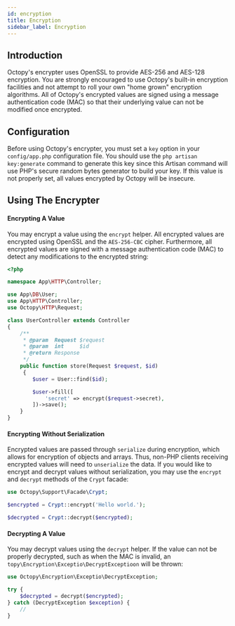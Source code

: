 ```yaml
---
id: encryption
title: Encryption
sidebar_label: Encryption
---
```


## Introduction

Octopy's encrypter uses OpenSSL to provide AES-256 and AES-128 encryption. You are strongly encouraged to use Octopy's built-in encryption facilities and not attempt to roll your own "home grown" encryption algorithms. All of Octopy's encrypted values are signed using a message authentication code (MAC) so that their underlying value can not be modified once encrypted.

## Configuration

Before using Octopy's encrypter, you must set a `key` option in your `config/app.php` configuration file. You should use the `php artisan key:generate` command to generate this key since this Artisan command will use PHP's secure random bytes generator to build your key. If this value is not properly set, all values encrypted by Octopy will be insecure.

## Using The Encrypter

#### Encrypting A Value

You may encrypt a value using the `encrypt` helper. All encrypted values are encrypted using OpenSSL and the `AES-256-CBC` cipher. Furthermore, all encrypted values are signed with a message authentication code (MAC) to detect any modifications to the encrypted string:

```php
<?php

namespace App\HTTP\Controller;

use App\DB\User;
use App\HTTP\Controller;
use Octopy\HTTP\Request;

class UserController extends Controller
{
    /**
     * @param  Request $request
     * @param  int     $id
     * @return Response
     */
    public function store(Request $request, $id)
     {
        $user = User::find($id);

        $user->fill([
            'secret' => encrypt($request->secret),
        ])->save();
    }
}
```

#### Encrypting Without Serialization

Encrypted values are passed through `serialize` during encryption, which allows for encryption of objects and arrays. Thus, non-PHP clients receiving encrypted values will need to `unserialize` the data. If you would like to encrypt and decrypt values without serialization, you may use the `encrypt` and `decrypt` methods of the `Crypt` facade:

```php
use Octopy\Support\Facade\Crypt;

$encrypted = Crypt::encrypt('Hello world.');

$decrypted = Crypt::decrypt($encrypted);
```

#### Decrypting A Value

You may decrypt values using the `decrypt` helper. If the value can not be properly decrypted, such as when the MAC is invalid, an `topy\Encryption\Exceptio\DecryptExceptioon` will be thrown:

```php
use Octopy\Encryption\Exceptio\DecryptException;

try {
    $decrypted = decrypt($encrypted);
} catch (DecryptException $exception) {
    //
}
```

